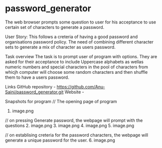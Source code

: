 # password_generator
The web browser prompts some question to user for his acceptance to use certain set of characters to generate a password.

User Story: This follows a creteria of having a good password and organisations password policy. The need of combining different character sets to generate a mix of character as users password.  


Task overview
The task is to prompt user of program with options. They are asked for their acceptance to include Uppercase alphabets as wellas numeric numbers and special characters in the pool of characters from whicjh computer will choose some random characters and then shuffle them to have a users password.

Links
GitHub repository - https://github.com/Anu-Saini/password_generator.git
Website  -  

Snapshots for program
// The opening page of program
1. image.png

// on pressing Generate password, the webpage will prompt with the questions
2. image.png
3. image.png
4. image.png
5. image.png

// on establising creteria for the password characters, the webpage will generate a unique password for the user.
6. image.png